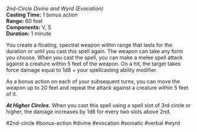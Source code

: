 *2nd-Circle Divine and Wyrd (Evocation)*  
**Casting Time:** 1 bonus action  
**Range:** 60 feet  
**Components:** V, S  
**Duration:** 1 minute

You create a floating, spectral weapon within range that lasts for the duration or until you cast this spell again. The weapon can take any form you choose. When you cast the spell, you can make a melee spell attack against a creature within 5 feet of the weapon. On a hit, the target takes force damage equal to 1d8 + your spellcasting ability modifier.

As a bonus action on each of your subsequent turns, you can move the weapon up to 20 feet and repeat the attack against a creature within 5 feet of it.

***At Higher Circles.*** When you cast this spell using a spell slot of 3rd circle or higher, the damage increases by 1d8 for every two slots above 2nd.

#2nd-circle #bonus-action #divine #evocation #somatic #verbal #wyrd
